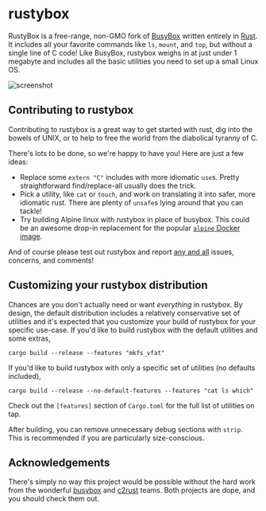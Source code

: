 # rustybox

RustyBox is a free-range, non-GMO fork of [BusyBox](https://busybox.net/) written entirely in [Rust](https://www.rust-lang.org/). It includes all your favorite commands like `ls`, `mount`, and `top`, but without a single line of C code! Like BusyBox, rustybox weighs in at just under 1 megabyte and includes all the basic utilities you need to set up a small Linux OS.

![screenshot](https://i.ibb.co/fnJG4K3/carbon-1.png)

## Contributing to rustybox
Contributing to rustybox is a great way to get started with rust, dig into the bowels of UNIX, or to help to free the world from the diabolical tyranny of C.

There's lots to be done, so we're happy to have you! Here are just a few ideas:
* Replace some `extern "C"` includes with more idiomatic `use`s. Pretty straightforward find/replace-all usually does the trick.
* Pick a utility, like `cat` or `touch`, and work on translating it into safer, more idiomatic rust. There are plenty of `unsafe`s lying around that you can tackle!
* Try building Alpine linux with rustybox in place of busybox. This could be an awesome drop-in replacement for the popular [`alpine` Docker image](https://hub.docker.com/_/alpine).

And of course please test out rustybox and report [any and all](https://pointersgonewild.com/2019/11/02/they-might-never-tell-you-its-broken/) issues, concerns, and comments!

## Customizing your rustybox distribution
Chances are you don't actually need or want _everything_ in rustybox. By design, the default distribution includes a relatively conservative set of utilities and it's expected that you customize your build of rustybox for your specific use-case. If you'd like to build rustybox with the default utilities and some extras,
```
cargo build --release --features "mkfs_vfat"
```
If you'd like to build rustybox with only a specific set of utilities (no defaults included),
```
cargo build --release --no-default-features --features "cat ls which"
```
Check out the `[features]` section of `Cargo.toml` for the full list of utilities on tap.

After building, you can remove unnecessary debug sections with `strip`. This is recommended if you are particularly size-conscious.

## Acknowledgements
There's simply no way this project would be possible without the hard work from the wonderful [busybox](https://busybox.net/) and [c2rust](https://github.com/immunant/c2rust) teams. Both projects are dope, and you should check them out.
